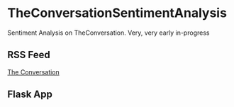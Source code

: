 # TheConversationSentimentAnalysis
Sentiment Analysis on TheConversation. Very, very early in-progress

## RSS Feed

[The Conversation](https://theconversation.com/us/feeds)


## Flask App
